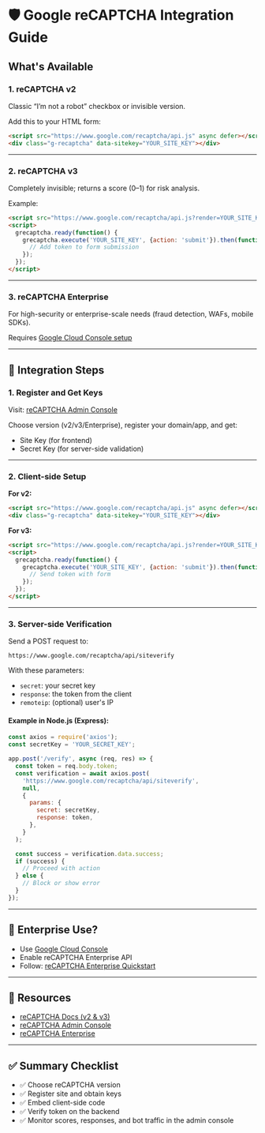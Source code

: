 
# 🛡️ Google reCAPTCHA Integration Guide

## What's Available

### 1. reCAPTCHA v2
Classic “I’m not a robot” checkbox or invisible version.

Add this to your HTML form:

```html
<script src="https://www.google.com/recaptcha/api.js" async defer></script>
<div class="g-recaptcha" data-sitekey="YOUR_SITE_KEY"></div>
```

---

### 2. reCAPTCHA v3

Completely invisible; returns a score (0–1) for risk analysis.

Example:

```html
<script src="https://www.google.com/recaptcha/api.js?render=YOUR_SITE_KEY"></script>
<script>
  grecaptcha.ready(function() {
    grecaptcha.execute('YOUR_SITE_KEY', {action: 'submit'}).then(function(token) {
      // Add token to form submission
    });
  });
</script>
```

---

### 3. reCAPTCHA Enterprise

For high-security or enterprise-scale needs (fraud detection, WAFs, mobile SDKs).

Requires [Google Cloud Console setup](https://cloud.google.com/recaptcha-enterprise/docs/set-up)

---

## 🔧 Integration Steps

### 1. Register and Get Keys

Visit: [reCAPTCHA Admin Console](https://www.google.com/recaptcha/admin/create)

Choose version (v2/v3/Enterprise), register your domain/app, and get:

- Site Key (for frontend)
- Secret Key (for server-side validation)

---

### 2. Client-side Setup

**For v2:**

```html
<script src="https://www.google.com/recaptcha/api.js" async defer></script>
<div class="g-recaptcha" data-sitekey="YOUR_SITE_KEY"></div>
```

**For v3:**

```html
<script src="https://www.google.com/recaptcha/api.js?render=YOUR_SITE_KEY"></script>
<script>
  grecaptcha.ready(function() {
    grecaptcha.execute('YOUR_SITE_KEY', {action: 'submit'}).then(function(token) {
      // Send token with form
    });
  });
</script>
```

---

### 3. Server-side Verification

Send a POST request to:

```
https://www.google.com/recaptcha/api/siteverify
```

With these parameters:

- `secret`: your secret key
- `response`: the token from the client
- `remoteip`: (optional) user's IP

#### Example in Node.js (Express):

```js
const axios = require('axios');
const secretKey = 'YOUR_SECRET_KEY';

app.post('/verify', async (req, res) => {
  const token = req.body.token;
  const verification = await axios.post(
    'https://www.google.com/recaptcha/api/siteverify',
    null,
    {
      params: {
        secret: secretKey,
        response: token,
      },
    }
  );

  const success = verification.data.success;
  if (success) {
    // Proceed with action
  } else {
    // Block or show error
  }
});
```

---

## 🚀 Enterprise Use?

- Use [Google Cloud Console](https://console.cloud.google.com/)
- Enable reCAPTCHA Enterprise API
- Follow: [reCAPTCHA Enterprise Quickstart](https://cloud.google.com/recaptcha-enterprise/docs/quickstart)

---

## 🔗 Resources

- [reCAPTCHA Docs (v2 & v3)](https://developers.google.com/recaptcha/)
- [reCAPTCHA Admin Console](https://www.google.com/recaptcha/admin/create)
- [reCAPTCHA Enterprise](https://cloud.google.com/recaptcha-enterprise)

---

## ✅ Summary Checklist

- ✅ Choose reCAPTCHA version
- ✅ Register site and obtain keys
- ✅ Embed client-side code
- ✅ Verify token on the backend
- ✅ Monitor scores, responses, and bot traffic in the admin console
